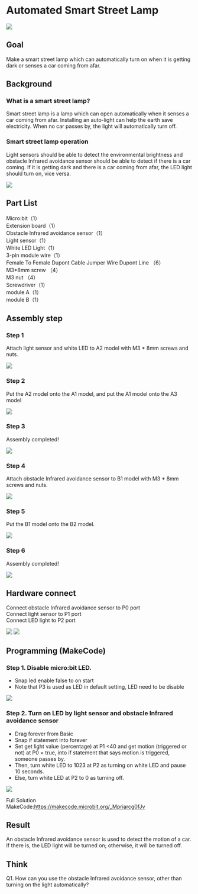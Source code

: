 # Automated Smart Street Lamp 
![](picture/1/1_1.png)

## Goal
<P>
Make a smart street lamp which can automatically turn on when it is getting dark or senses a car coming from afar.
<P>

## Background

### What is a smart street lamp?
<P>
Smart street lamp is a lamp which can open automatically when it senses a car coming from afar. Installing an auto-light can help the earth save electricity. When no car passes by, the light will automatically turn off.
<P>

### Smart street lamp operation
<P>
Light sensors should be able to detect the environmental brightness and obstacle Infrared avoidance sensor should be able to detect if there is a car coming. If it is getting dark and there is a car coming from afar, the LED light should turn on, vice versa.
<P>
 
![](picture/1/1_2.png)

## Part List
<P>
Micro:bit（1）<BR>
Extension board（1）<BR>
Obstacle Infrared avoidance sensor（1）<BR>
Light sensor（1）<BR>
White LED Light（1）<BR>
3-pin module wire（1）<BR>
Female To Female Dupont Cable Jumper Wire Dupont Line （6）<BR>
M3*8mm screw  （4）<BR>
M3 nut （4）<BR>
Screwdriver（1）<BR>
module A（1）<BR>
module B（1）<BR>
<P>



## Assembly step
### Step 1 
<P>
Attach light sensor and white LED to A2 model with M3 * 8mm screws and nuts. 
<P>
 
![](picture/1/1_4.png)

### Step 2 
<P>
Put the A2 model onto the A1 model, and put the A1 model onto the A3 model
<P>
 
![](picture/1/1_5.png)

### Step 3 
<P>
Assembly completed! 
<P>
 
![](picture/1/1_6.png)

### Step 4
<P>
Attach obstacle Infrared avoidance sensor to B1 model with M3 * 8mm screws and nuts. 
<P>
 
![](picture/1/1_7.png)

### Step 5 
<P>
Put the B1 model onto the B2 model.
<P>
 
![](picture/1/1_8.png)
 
### Step 6 
<P>
Assembly completed! 
<P>

![](picture/1/1_9.png)

## Hardware connect 
<P>
Connect obstacle Infrared avoidance sensor to P0 port<BR>
Connect light sensor to P1 port<BR>
Connect LED light to P2 port <BR>
<P>

![](picture/1/ch1pic.png)
![](picture/1/1_10.jpg)

## Programming (MakeCode) 

### Step 1. Disable micro:bit LED. 
 
+ Snap led enable false to on start  
+ Note that P3 is used as LED in default setting, LED need to be disable
 
![](picture/1/1_11.png)

### Step 2. Turn on LED by light sensor and obstacle Infrared avoidance sensor
+ Drag forever from Basic
+ Snap if statement into forever
+ Set get light value (percentage) at P1 <40  and get motion (triggered or not) at P0 = true, into if statement that says motion is triggered, someone passes by.
+ Then, turn white LED to 1023 at P2 as turning on white LED and pause 10 seconds. 
+ Else, turn white LED at P2 to 0 as turning off. 

![](picture/1/1_13.png)

<P>
Full Solution <BR>
MakeCode:<a href="https://makecode.microbit.org/_Mpriarcg0fJv">https://makecode.microbit.org/_Mpriarcg0fJv</a>
<P> 

## Result
<P>
An obstacle Infrared avoidance sensor is used to detect the motion of a car. If there is, the LED light will be turned on; otherwise, it will be turned off.
<P>

## Think 
<P>
Q1. How can you use the obstacle Infrared avoidance sensor, other than turning on the light automatically?
<P>
